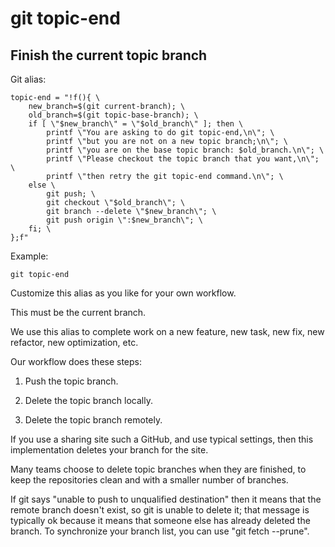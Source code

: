 # git topic-end

## Finish the current topic branch

Git alias:

```git
topic-end = "!f(){ \
    new_branch=$(git current-branch); \
    old_branch=$(git topic-base-branch); \
    if [ \"$new_branch\" = \"$old_branch\" ]; then \
        printf \"You are asking to do git topic-end,\n\"; \
        printf \"but you are not on a new topic branch;\n\"; \
        printf \"you are on the base topic branch: $old_branch.\n\"; \
        printf \"Please checkout the topic branch that you want,\n\"; \
        printf \"then retry the git topic-end command.\n\"; \
    else \
        git push; \
        git checkout \"$old_branch\"; \
        git branch --delete \"$new_branch\"; \
        git push origin \":$new_branch\"; \
    fi; \
};f"
```

Example:

```shell
git topic-end
```

Customize this alias as you like for your own workflow.

This must be the current branch.

We use this alias to complete work on a new feature,
new task, new fix, new refactor, new optimization, etc.

Our workflow does these steps:

  1. Push the topic branch.

  2. Delete the topic branch locally.

  3. Delete the topic branch remotely.

If you use a sharing site such a GitHub, and use typical settings,
then this implementation deletes your branch for the site.

Many teams choose to delete topic branches when they are finished,
to keep the repositories clean and with a smaller number of branches.

If git says "unable to push to unqualified destination" then it means
that the remote branch doesn't exist, so git is unable to delete it;
that message is typically ok because it means that someone else has
already deleted the branch. To synchronize your branch list, you can
use "git fetch --prune".
